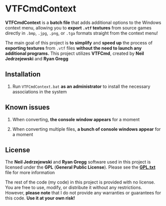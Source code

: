 # VTFCmdContext

**VTFCmdContext** is a **batch file** that adds additional options to the Windows context menu, allowing you to **export `.vtf` textures** from source games directly in `.bmp`, `.jpg`, `.png`, or `.tga` formats straight from the context menu!

The main goal of this project is **to simplify** and **speed up** the process of **exporting textures** from `.vtf` files **without the need to launch any additional programs.** This project utilizes **VTFCmd**, created by **Neil Jedrzejewski** and **Ryan Gregg**

## Installation

1. Run `VTFCmdContext.bat` **as an administrator** to install the necessary associations in the system

## Known issues

1. When converting, **the console window appears** for a moment

2. When converting multiple files, **a bunch of console windows appear** for a moment

## License

The **Neil Jedrzejewski** and **Ryan Gregg** software used in this project is licensed under the **GPL** (**General Public License**). Please see the **[GPL.txt](GPL.txt)** file for more information

The rest of the code (my code) in this project is provided with no license. You are free to use, modify, or distribute it without any restrictions. However, **please note** that I do not provide any warranties or guarantees for this code. **Use it at your own risk!**

